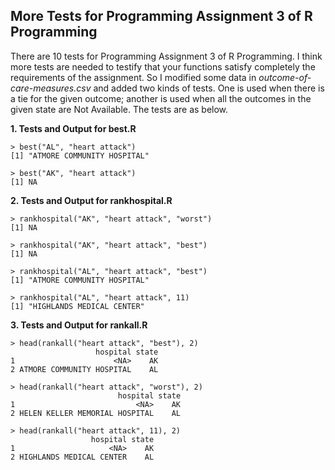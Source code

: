 ## More Tests for Programming Assignment 3 of R Programming

There are 10 tests for Programming Assignment 3 of R Programming. I think more tests are needed to testify that 
your functions satisfy completely the requirements of the assignment. So I modified some data in 
*outcome-of-care-measures.csv* and added two kinds of tests. One is used when there is a tie for the given outcome; 
another is used when all the outcomes in the given state are Not Available. The tests are as below.

**1\.	Tests and Output for best.R**

    > best("AL", "heart attack")
    [1] "ATMORE COMMUNITY HOSPITAL"

    > best("AK", "heart attack")
    [1] NA

**2\.	Tests and Output for rankhospital.R**

    > rankhospital("AK", "heart attack", "worst")
    [1] NA

    > rankhospital("AK", "heart attack", "best")
    [1] NA

    > rankhospital("AL", "heart attack", "best")
    [1] "ATMORE COMMUNITY HOSPITAL"

    > rankhospital("AL", "heart attack", 11)
    [1] "HIGHLANDS MEDICAL CENTER"

**3\.	Tests and Output for rankall.R**

    > head(rankall("heart attack", "best"), 2)  
                       hospital state  
    1                      <NA>    AK  
    2 ATMORE COMMUNITY HOSPITAL    AL

    > head(rankall("heart attack", "worst"), 2)
                            hospital state
    1                           <NA>    AK
    2 HELEN KELLER MEMORIAL HOSPITAL    AL
    
    > head(rankall("heart attack", 11), 2)
                      hospital state
    1                     <NA>    AK
    2 HIGHLANDS MEDICAL CENTER    AL
